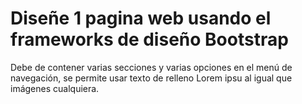 # Diseñe 1 pagina web usando el frameworks de diseño Bootstrap

Debe de contener varias secciones y varias opciones en el menú de navegación, se permite usar texto de relleno Lorem ipsu al igual que imágenes cualquiera.
